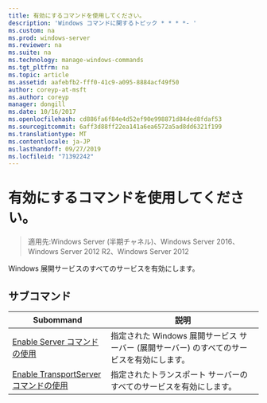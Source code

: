 ```yaml
---
title: 有効にするコマンドを使用してください。
description: 'Windows コマンドに関するトピック * * * *- '
ms.custom: na
ms.prod: windows-server
ms.reviewer: na
ms.suite: na
ms.technology: manage-windows-commands
ms.tgt_pltfrm: na
ms.topic: article
ms.assetid: aafebfb2-fff0-41c9-a095-8884acf49f50
author: coreyp-at-msft
ms.author: coreyp
manager: dongill
ms.date: 10/16/2017
ms.openlocfilehash: cd886fa6f84e4d52ef90e998871d84ded8fdaf53
ms.sourcegitcommit: 6aff3d88ff22ea141a6ea6572a5ad8dd6321f199
ms.translationtype: MT
ms.contentlocale: ja-JP
ms.lasthandoff: 09/27/2019
ms.locfileid: "71392242"
---
```

# <a name="using-the-enable-command"></a>有効にするコマンドを使用してください。

>適用先:Windows Server (半期チャネル)、Windows Server 2016、Windows Server 2012 R2、Windows Server 2012

Windows 展開サービスのすべてのサービスを有効にします。
## <a name="subcommands"></a>サブコマンド
|Subommand|説明|
|-------|--------|
|[Enable Server コマンドの使用](using-the-enable-server-command.md)|指定された Windows 展開サービス サーバー (展開サーバー) のすべてのサービスを有効にします。|
|[Enable TransportServer コマンドの使用](using-the-enable-transportserver-command.md)|指定されたトランスポート サーバーのすべてのサービスを有効にします。|
